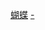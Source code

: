 
[蝴蝶](http://www.le.com/ptv/vplay/1266805.html) [-](https://github.com/7900ms/notmedia_deserted/blob/master/supplementary/译制片-蝴蝶.md)



